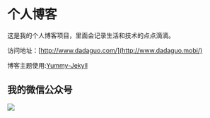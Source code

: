 # 个人博客

这是我的个人博客项目，里面会记录生活和技术的点点滴滴。


访问地址：[http://www.dadaguo.com/](http://www.dadaguo.mobi/)


博客主题使用:[Yummy-Jekyll](https://github.com/DONGChuan/Yummy-Jekyll)


## 我的微信公众号

![](http://www.dadaguo.com/assets/images/keeppuresmile_430.jpg)